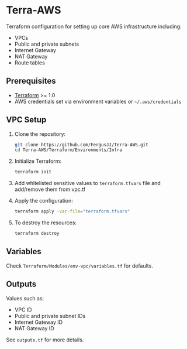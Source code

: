 # Terra-AWS

Terraform configuration for setting up core AWS infrastructure including:

- VPCs
- Public and private subnets
- Internet Gateway
- NAT Gateway
- Route tables

## Prerequisites

- [Terraform](https://www.terraform.io/) >= 1.0
- AWS credentials set via environment variables or `~/.aws/credentials`

## VPC Setup

1. Clone the repository:

   ```bash
   git clone https://github.com/FergusJJ/Terra-AWS.git
   cd Terra-AWS/Terraform/Environments/Infra
   ```

2. Initialize Terraform:

   ```bash
   terraform init
   ```

3. Add whitelisted sensitive values to `terraform.tfvars` file and add/remove them from vpc.tf

4. Apply the configuration:

   ```bash
   terraform apply -var-file="terraform.tfvars"
   ```

5. To destroy the resources:

   ```bash
   terraform destroy
   ```

## Variables

Check `Terraform/Modules/env-vpc/variables.tf` for defaults.

## Outputs

Values such as:

- VPC ID
- Public and private subnet IDs
- Internet Gateway ID
- NAT Gateway ID

See `outputs.tf` for more details.

